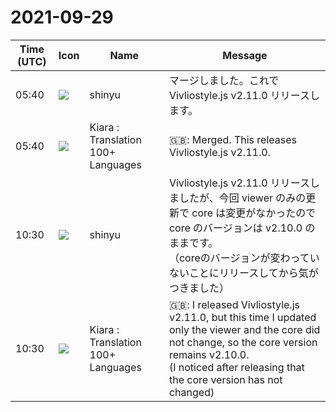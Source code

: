 # 2021-09-29

|Time (UTC)|Icon|Name|Message|
|---|---|---|---|
|05:40|![](https://avatars.slack-edge.com/2018-04-27/354445776386_e258f5ed5ba887b08668_72.jpg)|shinyu|マージしました。これで Vivliostyle.js v2.11.0 リリースします。|
|05:40|![](https://avatars.slack-edge.com/2021-08-02/2324149410423_2aa7423c4133ecb9f168_72.png)|Kiara : Translation 100+ Languages|🇬🇧: Merged. This releases Vivliostyle.js v2.11.0.|
|10:30|![](https://avatars.slack-edge.com/2018-04-27/354445776386_e258f5ed5ba887b08668_72.jpg)|shinyu|Vivliostyle.js v2.11.0 リリースしましたが、今回 viewer のみの更新で core は変更がなかったので core のバージョンは v2.10.0 のままです。<br>（coreのバージョンが変わっていないことにリリースしてから気がつきました）|
|10:30|![](https://avatars.slack-edge.com/2021-08-02/2324149410423_2aa7423c4133ecb9f168_72.png)|Kiara : Translation 100+ Languages|🇬🇧: I released Vivliostyle.js v2.11.0, but this time I updated only the viewer and the core did not change, so the core version remains v2.10.0.<br>(I noticed after releasing that the core version has not changed)|
